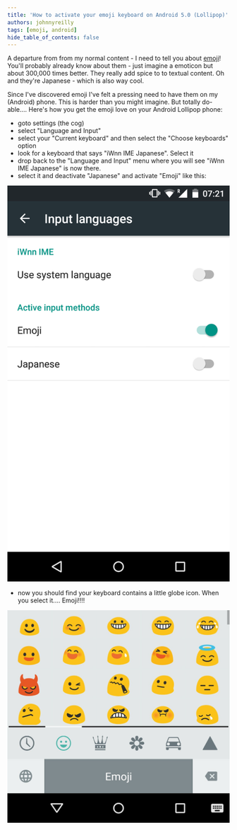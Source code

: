 ```yaml
---
title: 'How to activate your emoji keyboard on Android 5.0 (Lollipop)'
authors: johnnyreilly
tags: [emoji, android]
hide_table_of_contents: false
---
```


A departure from from my normal content - I need to tell you about [emoji](http://en.wikipedia.org/wiki/Emoji)! You'll probably already know about them - just imagine a emoticon but about 300,000 times better. They really add spice to to textual content. Oh and they're Japanese - which is also way cool.

<!--truncate-->

Since I've discovered emoji I've felt a pressing need to have them on my (Android) phone. This is harder than you might imagine. But totally do-able.... Here's how you get the emoji love on your Android Lollipop phone:

- goto settings (the cog)
- select "Language and Input"
- select your "Current keyboard" and then select the "Choose keyboards" option
- look for a keyboard that says "iWnn IME Japanese". Select it
- drop back to the "Language and Input" menu where you will see "iWnn IME Japanese" is now there.
- select it and deactivate "Japanese" and activate "Emoji" like this:

![screenshot of input languages in android](screenshot_input_languages.png)

- now you should find your keyboard contains a little globe icon. When you select it.... Emoji!!!!

![screenshot of emoji keyboard](screenshot_emoji.jpg)
